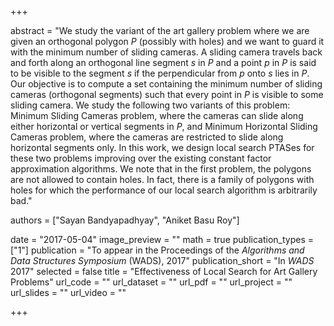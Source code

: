 +++

abstract = "We study the variant of the art gallery problem where we are given an orthogonal polygon $P$ (possibly with holes) and we want to guard it with the minimum number of sliding cameras. A sliding camera travels back and forth along an orthogonal line segment $s$ in $P$ and a point $p$ in $P$ is said to be visible to the segment $s$ if the perpendicular from $p$ onto $s$ lies in $P$. Our objective is to compute a set containing the minimum number of sliding cameras (orthogonal segments) such that every point in $P$ is visible to some sliding camera. We study the following two variants of this problem: Minimum Sliding Cameras problem, where the cameras can slide along either horizontal or vertical segments in $P$, and Minimum Horizontal Sliding Cameras problem, where the cameras are restricted to slide along horizontal segments only. In this work, we design local search PTASes for these two problems improving over the existing constant factor approximation algorithms. We note that in the first problem, the polygons are not allowed to contain holes. In fact, there is a family of polygons with holes for which the performance of our local search algorithm is arbitrarily bad." 

authors = ["Sayan Bandyapadhyay", "Aniket Basu Roy"]

date = "2017-05-04"
image_preview = ""
math = true
publication_types = ["1"]
publication = "To appear in the Proceedings of the *Algorithms and Data Structures Symposium* (WADS), 2017"
publication_short = "In *WADS* 2017"
selected = false
title = "Effectiveness of Local Search for Art Gallery Problems"
url_code = ""
url_dataset = ""
url_pdf = ""
url_project = ""
url_slides = ""
url_video = ""

+++
